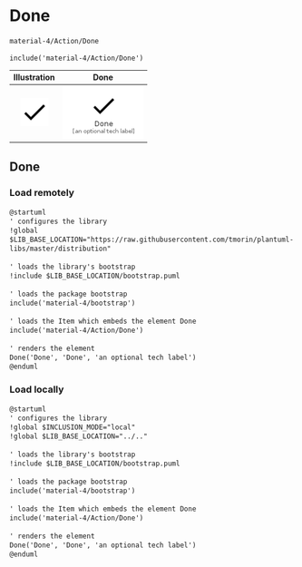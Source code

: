 # Done


```text
material-4/Action/Done
```

```text
include('material-4/Action/Done')
```



| Illustration | Done |
| :---: | :---: |
| ![illustration for Illustration](../../material-4/Action/Done.png) | ![illustration for Done](../../material-4/Action/Done.Local.png) |




## Done

### Load remotely
```plantuml
@startuml
' configures the library
!global $LIB_BASE_LOCATION="https://raw.githubusercontent.com/tmorin/plantuml-libs/master/distribution"

' loads the library's bootstrap
!include $LIB_BASE_LOCATION/bootstrap.puml

' loads the package bootstrap
include('material-4/bootstrap')

' loads the Item which embeds the element Done
include('material-4/Action/Done')

' renders the element
Done('Done', 'Done', 'an optional tech label')
@enduml
```

### Load locally
```plantuml
@startuml
' configures the library
!global $INCLUSION_MODE="local"
!global $LIB_BASE_LOCATION="../.."

' loads the library's bootstrap
!include $LIB_BASE_LOCATION/bootstrap.puml

' loads the package bootstrap
include('material-4/bootstrap')

' loads the Item which embeds the element Done
include('material-4/Action/Done')

' renders the element
Done('Done', 'Done', 'an optional tech label')
@enduml
```

